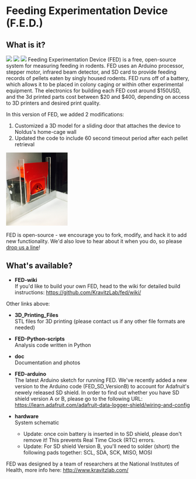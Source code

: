 # Feeding Experimentation Device (F.E.D.)
## What is it?
<img src="https://github.com/KravitzLab/FED/blob/master/doc/photos/FED%20front3.jpg" height="200">
<img src="https://github.com/KravitzLab/FED/blob/master/doc/FED%20gif%202.gif" height="200">
<img src="https://github.com/KravitzLab/FED/blob/master/doc/FED%20gif%203.gif" height="200">  
Feeding Experimentation Device (FED) is a free, open-source system for measuring feeding in rodents. FED uses an Arduino processor, 
stepper motor, infrared beam detector, and SD card to provide feeding records of pellets eaten by singly housed rodents. FED runs off of a battery, which allows it to be placed in colony caging or within other experimental equipment. The electronics for building each FED cost around $150USD, and the 3d printed parts cost between $20 and $400, depending on access to 3D printers and desired print quality. 


 In this version of FED, we added 2 modifications:
   1) Customized a 3D model for a sliding door that attaches the device to Noldus's home-cage wall
   2) Updated the code to include 60 second timeout period after each pellet retrieval
    
<img src="https://github.com/KravitzLab/FED/blob/master/doc/photos/FED%20London.jpg" height="200">

FED is open-source - we encourage you to fork, modify, and hack it to add new functionality. We'd also love to hear about it when you do, so please <a href="mailto:lex.kravitz@nih.gov">drop us a line</a>!

## What's available?
+ <b> FED-wiki </b>  
If you'd like to build your own FED, head to the wiki for detailed build instructions: https://github.com/KravitzLab/fed/wiki/

Other links above:

+ <b>3D_Printing_Files</b>  
STL files for 3D printing 
(please contact us if any other file formats are needed)

+ <b>FED-Python-scripts</b>  
Analysis code written in Python

+ <b>doc</b>  
Documentation and photos

+ <b>FED-arduino</b>  
The latest Arduino sketch for running FED. We've recently added a new version to the Arduino code (FED_SD_VersionB) to account for Adafruit's newely released SD shield. In order to find out whether you have SD shield version A or B, please go to the following URL: https://learn.adafruit.com/adafruit-data-logger-shield/wiring-and-config

+ <b>hardware</b>  
System schematic
    + Update: once coin battery is inserted in to SD shield, please don't remove it! This prevents Real Time Clock (RTC) errors.
    + Update: For SD shield Version B, you'll need to solder (short) the following pads together: SCL, SDA, SCK, MISO, MOSI

FED was designed by a team of researchers at the National Institutes of Health, more info here: http://www.kravitzlab.com/


